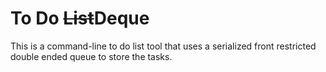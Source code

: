 # To Do ~~List~~Deque

This is a command-line to do list tool that uses a serialized front restricted double ended queue to store the tasks.